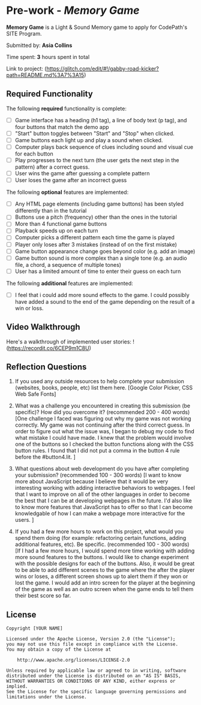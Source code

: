 # Pre-work - *Memory Game*

**Memory Game** is a Light & Sound Memory game to apply for CodePath's SITE Program. 

Submitted by: **Asia Collins**

Time spent: **3** hours spent in total

Link to project: (https://glitch.com/edit/#!/gabby-road-kicker?path=README.md%3A7%3A15)

## Required Functionality

The following **required** functionality is complete:

* [ ] Game interface has a heading (h1 tag), a line of body text (p tag), and four buttons that match the demo app
* [ ] "Start" button toggles between "Start" and "Stop" when clicked. 
* [ ] Game buttons each light up and play a sound when clicked. 
* [ ] Computer plays back sequence of clues including sound and visual cue for each button
* [ ] Play progresses to the next turn (the user gets the next step in the pattern) after a correct guess. 
* [ ] User wins the game after guessing a complete pattern
* [ ] User loses the game after an incorrect guess

The following **optional** features are implemented:

* [ ] Any HTML page elements (including game buttons) has been styled differently than in the tutorial
* [ ] Buttons use a pitch (frequency) other than the ones in the tutorial
* [ ] More than 4 functional game buttons
* [ ] Playback speeds up on each turn
* [ ] Computer picks a different pattern each time the game is played
* [ ] Player only loses after 3 mistakes (instead of on the first mistake)
* [ ] Game button appearance change goes beyond color (e.g. add an image)
* [ ] Game button sound is more complex than a single tone (e.g. an audio file, a chord, a sequence of multiple tones)
* [ ] User has a limited amount of time to enter their guess on each turn

The following **additional** features are implemented:

- [ ] I feel that i could add more sound effects to the game. I could possibly have added a sound to the end of the 
game depending on the result of a win or loss. 

## Video Walkthrough

Here's a walkthrough of implemented user stories:
!(https://recordit.co/6CEP9m1C8U)


## Reflection Questions
1. If you used any outside resources to help complete your submission (websites, books, people, etc) list them here. 
[Google Color Picker, CSS Web Safe Fonts]

2. What was a challenge you encountered in creating this submission (be specific)? How did you overcome it? (recommended 200 - 400 words) 
[One challenge I faced was figuring out why my game was not working correctly. My game was not continuing after the third correct guess.
In order to figure out what the issue was, I began to debug my code to find what mistake I could have made. I knew that the problem
would involve one of the buttons so I checked the button functions along with the CSS button rules. I found that I did not put a comma in the button 4 rule before the #button4.lit. ]

3. What questions about web development do you have after completing your submission? (recommended 100 - 300 words) 
[I want to know more about JavaScript because I believe that it would be very interesting working with adding interactive behaviors to webpages.
I feel that I want to improve on all of the other languages in order to become the best that I can be at developing webpages in the future. I'd also like to know more features that JavaScript
has to offer so that I can become knowledgable of how I can make a webpage more interactive for the users. ]

4. If you had a few more hours to work on this project, what would you spend them doing (for example: refactoring certain functions, adding additional features, etc). Be specific. (recommended 100 - 300 words) 
[If I had a few more hours, I would spend more time working with adding more sound features to the buttons. I would like to change experiment with the possible designs for each of the buttons. Also,
it would be great to be able to add different scenes to the game where the after the player wins or loses, a different screen shows up to alert them if they won or lost the game. I would add an intro screen for the player
at the beginning of the game as well as an outro screen when the game ends to tell them their best score so far.



## License

    Copyright [YOUR NAME]

    Licensed under the Apache License, Version 2.0 (the "License");
    you may not use this file except in compliance with the License.
    You may obtain a copy of the License at

        http://www.apache.org/licenses/LICENSE-2.0

    Unless required by applicable law or agreed to in writing, software
    distributed under the License is distributed on an "AS IS" BASIS,
    WITHOUT WARRANTIES OR CONDITIONS OF ANY KIND, either express or implied.
    See the License for the specific language governing permissions and
    limitations under the License.